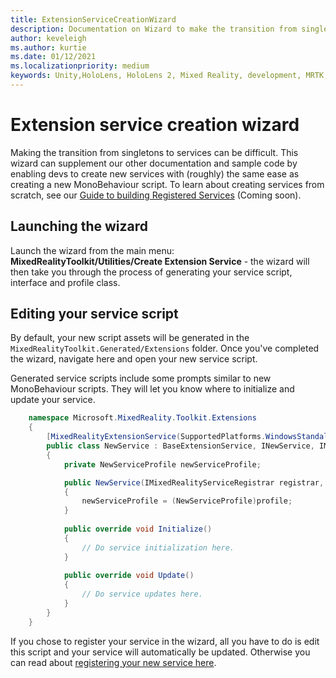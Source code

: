 ```yaml
---
title: ExtensionServiceCreationWizard
description: Documentation on Wizard to make the transition from singletons to services MRTK
author: keveleigh
ms.author: kurtie
ms.date: 01/12/2021
ms.localizationpriority: medium
keywords: Unity,HoloLens, HoloLens 2, Mixed Reality, development, MRTK,
---
```


# Extension service creation wizard

Making the transition from singletons to services can be difficult. This wizard can supplement our other documentation and sample code by enabling devs to create new services with (roughly) the same ease as creating a new MonoBehaviour script. To learn about creating services from scratch, see our [Guide to building Registered Services](../../configuration/MixedRealityConfigurationGuide.md) (Coming soon).

## Launching the wizard

Launch the wizard from the main menu: **MixedRealityToolkit/Utilities/Create Extension Service** - the wizard will then take you through the process of generating your service script, interface and profile class.

## Editing your service script

By default, your new script assets will be generated in the `MixedRealityToolkit.Generated/Extensions` folder. Once you've completed the wizard, navigate here and open your new service script.

Generated service scripts include some prompts similar to new MonoBehaviour scripts. They will let you know where to initialize and update your service.

```csharp
    namespace Microsoft.MixedReality.Toolkit.Extensions
    {
        [MixedRealityExtensionService(SupportedPlatforms.WindowsStandalone|SupportedPlatforms.MacStandalone|SupportedPlatforms.LinuxStandalone|SupportedPlatforms.WindowsUniversal)]
        public class NewService : BaseExtensionService, INewService, IMixedRealityExtensionService
        {
            private NewServiceProfile newServiceProfile;

            public NewService(IMixedRealityServiceRegistrar registrar,  string name,  uint priority,  BaseMixedRealityProfile profile) : base(registrar, name, priority, profile) 
            {
                newServiceProfile = (NewServiceProfile)profile;
            }
    
            public override void Initialize()
            {
                // Do service initialization here.
            }
    
            public override void Update()
            {
                // Do service updates here.
            }
        }
    }
```

If you chose to register your service in the wizard, all you have to do is edit this script and your service will automatically be updated. Otherwise you can read about [registering your new service here](../../configuration/MixedRealityConfigurationGuide.md).
